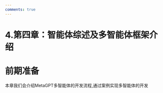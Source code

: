 ```yaml
---
comments: true
---
```


# 4.第四章：智能体综述及多智能体框架介绍

# 前期准备
本章我们会介绍MetaGPT多智能体的开发流程,通过案例实现多智能体的开发


